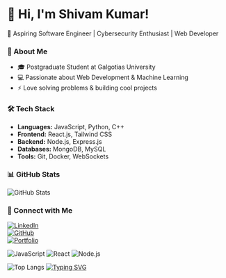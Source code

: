 # 👋 Hi, I'm Shivam Kumar!  
🚀 Aspiring Software Engineer | Cybersecurity Enthusiast | Web Developer  

### 🌟 About Me  
- 🎓 Postgraduate Student at Galgotias University  
- 💻 Passionate about Web Development & Machine Learning  
- ⚡ Love solving problems & building cool projects  

### 🛠️ Tech Stack  
- **Languages:** JavaScript, Python, C++  
- **Frontend:** React.js, Tailwind CSS  
- **Backend:** Node.js, Express.js  
- **Databases:** MongoDB, MySQL  
- **Tools:** Git, Docker, WebSockets  

### 📊 GitHub Stats  
![GitHub Stats](https://github-readme-stats.vercel.app/api?username=shivamkumar&show_icons=true&theme=radical)  

### 🔗 Connect with Me  
[![LinkedIn](https://img.shields.io/badge/LinkedIn-blue?logo=linkedin)](https://linkedin.com/in/your-profile)  
[![GitHub](https://img.shields.io/badge/GitHub-black?logo=github)](https://github.com/shivamkumar)  
[![Portfolio](https://img.shields.io/badge/Portfolio-green)](https://shivamkumar.github.io/)  

![JavaScript](https://img.shields.io/badge/JavaScript-F7DF1E?logo=javascript&logoColor=black)
![React](https://img.shields.io/badge/React-61DAFB?logo=react&logoColor=black)
![Node.js](https://img.shields.io/badge/Node.js-339933?logo=node.js&logoColor=white)

![Top Langs](https://github-readme-stats.vercel.app/api/top-langs/?username=shivamkumar&layout=compact&theme=dark)
[![Typing SVG](https://readme-typing-svg.herokuapp.com?font=Fira+Code&size=18&pause=1000&color=F70000&width=435&lines=Welcome+to+my+GitHub+Profile!;Software+Engineer+%7C+Cybersecurity+Enthusiast)](https://git.io/typing-svg)

